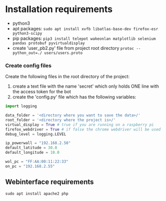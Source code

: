 # Installation requirements
- python3
- apt packages: ``sudo apt install xvfb libatlas-base-dev firefox-esr python3-scipy``
- pip packages: ```pip3 install telepot wakeonlan matplotlib selenium pandas protobuf pyvirtualdisplay```
- create 'user_pb2.py' file from project root directory ``protoc --python_out=./ users/users.proto``

### Create config files
Create the following files in the root directory of the project:
1. create a text file with the name 'secret' which only holds ONE line with the access token for the bot
2. create the 'config.py' file which has the following variables:
```python
import logging

data_folder = '<directory where you want to save the data>/'
root_folder = '<directory where the project is>/'
virtual_display = True # true if you are running on a raspberry pi
firefox_webdriver = True # if false the chrome webdriver will be used
debug_level = logging.LEVEL

ip_powerwall = "192.168.2.50"
default_latitude = 30.0
default_longitude = 10.0

wol_pc = "FF:AA:00:11:22:33"
on_pc = "192.168.2.55"
```

## Webinterface requirements
``sudo apt install apache2 php``